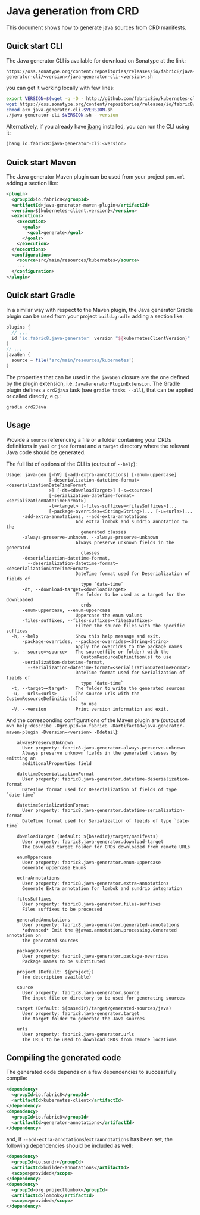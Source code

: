 # Java generation from CRD

This document shows how to generate java sources from CRD manifests.

## Quick start CLI

The Java generator CLI is available for download on Sonatype at the link:

```
https://oss.sonatype.org/content/repositories/releases/io/fabric8/java-generator-cli/<version>/java-generator-cli-<version>.sh
```

you can get it working locally with few lines:

```bash
export VERSION=$(wget -q -O - http://github.com/fabric8io/kubernetes-client/releases/latest --header "Accept: application/json" | jq -r '.tag_name' | cut -c 2-)
wget https://oss.sonatype.org/content/repositories/releases/io/fabric8/java-generator-cli/$VERSION/java-generator-cli-$VERSION.sh
chmod a+x java-generator-cli-$VERSION.sh
./java-generator-cli-$VERSION.sh --version
```

Alternatively, if you already have [jbang](https://www.jbang.dev/) installed, you can run the CLI using it:

```bash
jbang io.fabric8:java-generator-cli:<version>
```

## Quick start Maven

The Java generator Maven plugin can be used from your project `pom.xml` adding a section like:

```xml
<plugin>
  <groupId>io.fabric8</groupId>
  <artifactId>java-generator-maven-plugin</artifactId>
  <version>${kubernetes-client.version}</version>
  <executions>
    <execution>
      <goals>
        <goal>generate</goal>
      </goals>
    </execution>
  </executions>
  <configuration>
    <source>src/main/resources/kubernetes</source>
    ...
  </configuration>
</plugin>
```

## Quick start Gradle

In a similar way with respect to the Maven plugin, the Java generator Gradle plugin can be used from your project 
`build.gradle` adding a section like:

```groovy
plugins {
  // ...
  id 'io.fabric8.java-generator' version "${kubernetesClientVersion}"
}
// ...
javaGen {
  source = file('src/main/resources/kubernetes')
}
```

The properties that can be used in the `javaGen` closure are the one defined by the plugin extension, i.e.
`JavaGeneratorPluginExtension`.
The Gradle plugin defines a `crd2java` task (see `gradle tasks --all`), that can be applied or called directly, e.g.:

```shell
gradle crd2Java 
```

## Usage

Provide a `source` referencing a file or a folder containing your CRDs definitions in `yaml` or `json` format and a `target` directory where the relevant Java code should be generated.

The full list of options of the CLI is (output of `--help`):

```
Usage: java-gen [-hV] [-add-extra-annotations] [-enum-uppercase]
                [-deserialization-datetime-format=<deserializationDateTimeFormat
                >] [-dt=<downloadTarget>] [-s=<source>]
                [-serialization-datetime-format=<serializationDateTimeFormat>]
                -t=<target> [-files-suffixes=<filesSuffixes>]...
                [-package-overrides=<String=String>]... [-u=<urls>]...
      -add-extra-annotations, --add-extra-annotations
                          Add extra lombok and sundrio annotation to the
                            generated classes
      -always-preserve-unknown, --always-preserve-unknown
                          Always preserve unknown fields in the generated
                            classes
      -deserialization-datetime-format, 
        --deserialization-datetime-format=<deserializationDateTimeFormat>
                          DateTime format used for Deserialization of fields of
                            type `date-time`
      -dt, --download-target=<downloadTarget>
                          The folder to be used as a target for the downloaded
                            crds
      -enum-uppercase, --enum-uppercase
                          Uppercase the enum values
      -files-suffixes, --files-suffixes=<filesSuffixes>
                          Filter the source files with the specific suffixes
  -h, --help              Show this help message and exit.
      -package-overrides, --package-overrides=<String=String>
                          Apply the overrides to the package names
  -s, --source=<source>   The source(file or folder) with the
                            CustomResourceDefinition(s) to use
      -serialization-datetime-format, 
        --serialization-datetime-format=<serializationDateTimeFormat>
                          DateTime format used for Serialization of fields of
                            type `date-time`
  -t, --target=<target>   The folder to write the generated sources
  -u, --urls=<urls>       The source urls with the CustomResourceDefinition(s)
                            to use
  -V, --version           Print version information and exit.
```

And the corresponding configurations of the Maven plugin are (output of `mvn help:describe -DgroupId=io.fabric8 -DartifactId=java-generator-maven-plugin -Dversion=<version> -Ddetail`):

```
    alwaysPreserveUnknown
      User property: fabric8.java-generator.always-preserve-unknown
      Always preserve unknown fields in the generated classes by emitting an
      additionalProperties field

    datetimeDeserializationFormat
      User property: fabric8.java-generator.datetime-deserialization-format
      DateTime format used for Deserialization of fields of type `date-time`

    datetimeSerializationFormat
      User property: fabric8.java-generator.datetime-serialization-format
      DateTime format used for Serialization of fields of type `date-time`

    downloadTarget (Default: ${basedir}/target/manifests)
      User property: fabric8.java-generator.download-target
      The Download target folder for CRDs downloaded from remote URLs

    enumUppercase
      User property: fabric8.java-generator.enum-uppercase
      Generate uppercase Enums

    extraAnnotations
      User property: fabric8.java-generator.extra-annotations
      Generate Extra annotation for lombok and sundrio integration

    filesSuffixes
      User property: fabric8.java-generator.files-suffixes
      Files suffixes to be processed

    generatedAnnotations
      User property: fabric8.java-generator.generated-annotations
      *advanced* Emit the @javax.annotation.processing.Generated annotation on
      the generated sources

    packageOverrides
      User property: fabric8.java-generator.package-overrides
      Package names to be substituted

    project (Default: ${project})
      (no description available)

    source
      User property: fabric8.java-generator.source
      The input file or directory to be used for generating sources

    target (Default: ${basedir}/target/generated-sources/java)
      User property: fabric8.java-generator.target
      The target folder to generate the Java sources

    urls
      User property: fabric8.java-generator.urls
      The URLs to be used to download CRDs from remote locations
```

## Compiling the generated code

The generated code depends on a few dependencies to successfully compile:

```xml
<dependency>
  <groupId>io.fabric8</groupId>
  <artifactId>kubernetes-client</artifactId>
</dependency>
<dependency>
  <groupId>io.fabric8</groupId>
  <artifactId>generator-annotations</artifactId>
</dependency>
```

and, if `--add-extra-annotations`/`extraAnnotations` has been set, the following dependencies should be included as well:
```xml
<dependency> 
  <groupId>io.sundr</groupId> 
  <artifactId>builder-annotations</artifactId> 
  <scope>provided</scope> 
</dependency> 
<dependency> 
  <groupId>org.projectlombok</groupId> 
  <artifactId>lombok</artifactId> 
  <scope>provided</scope> 
</dependency>
```

